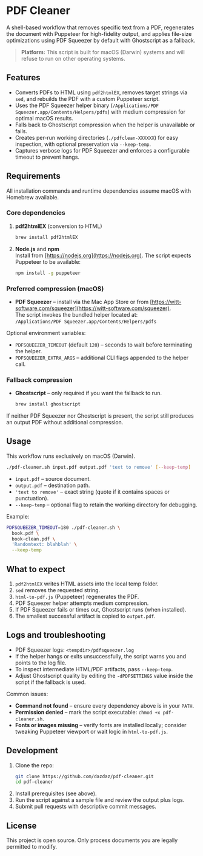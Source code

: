 # PDF Cleaner

A shell-based workflow that removes specific text from a PDF, regenerates the document with Puppeteer for high-fidelity output, and applies file-size optimizations using PDF Squeezer by default with Ghostscript as a fallback.

> **Platform:** This script is built for macOS (Darwin) systems and will refuse to run on other operating systems.

## Features

- Converts PDFs to HTML using `pdf2htmlEX`, removes target strings via `sed`, and rebuilds the PDF with a custom Puppeteer script.
- Uses the PDF Squeezer helper binary (`/Applications/PDF Squeezer.app/Contents/Helpers/pdfs`) with medium compression for optimal macOS results.
- Falls back to Ghostscript compression when the helper is unavailable or fails.
- Creates per-run working directories (`./pdfclean-XXXXXX`) for easy inspection, with optional preservation via `--keep-temp`.
- Captures verbose logs for PDF Squeezer and enforces a configurable timeout to prevent hangs.

## Requirements

All installation commands and runtime dependencies assume macOS with Homebrew available.

### Core dependencies

1. **pdf2htmlEX** (conversion to HTML)  
   ```bash
   brew install pdf2htmlEX
   ```

2. **Node.js** and **npm**  
   Install from [https://nodejs.org](https://nodejs.org). The script expects Puppeteer to be available:
   ```bash
   npm install -g puppeteer
   ```

### Preferred compression (macOS)

- **PDF Squeezer** – install via the Mac App Store or from [https://witt-software.com/squeezer](https://witt-software.com/squeezer).  
  The script invokes the bundled helper located at:  
  `/Applications/PDF Squeezer.app/Contents/Helpers/pdfs`

Optional environment variables:

- `PDFSQUEEZER_TIMEOUT` (default `120`) – seconds to wait before terminating the helper.
- `PDFSQUEEZER_EXTRA_ARGS` – additional CLI flags appended to the helper call.

### Fallback compression

- **Ghostscript** – only required if you want the fallback to run.  
  ```bash
  brew install ghostscript
  ```

If neither PDF Squeezer nor Ghostscript is present, the script still produces an output PDF without additional compression.

## Usage

This workflow runs exclusively on macOS (Darwin).

```bash
./pdf-cleaner.sh input.pdf output.pdf 'text to remove' [--keep-temp]
```

- `input.pdf` – source document.
- `output.pdf` – destination path.
- `'text to remove'` – exact string (quote if it contains spaces or punctuation).
- `--keep-temp` – optional flag to retain the working directory for debugging.

Example:

```bash
PDFSQUEEZER_TIMEOUT=180 ./pdf-cleaner.sh \
  book.pdf \
  book-clean.pdf \
  'Randomtext: blahblah' \
  --keep-temp
```

## What to expect

1. `pdf2htmlEX` writes HTML assets into the local temp folder.  
2. `sed` removes the requested string.  
3. `html-to-pdf.js` (Puppeteer) regenerates the PDF.  
4. PDF Squeezer helper attempts medium compression.  
5. If PDF Squeezer fails or times out, Ghostscript runs (when installed).  
6. The smallest successful artifact is copied to `output.pdf`.

## Logs and troubleshooting

- PDF Squeezer logs: `<tempdir>/pdfsqueezer.log`
- If the helper hangs or exits unsuccessfully, the script warns you and points to the log file.
- To inspect intermediate HTML/PDF artifacts, pass `--keep-temp`.
- Adjust Ghostscript quality by editing the `-dPDFSETTINGS` value inside the script if the fallback is used.

Common issues:

- **Command not found** – ensure every dependency above is in your `PATH`.
- **Permission denied** – mark the script executable: `chmod +x pdf-cleaner.sh`.
- **Fonts or images missing** – verify fonts are installed locally; consider tweaking Puppeteer viewport or wait logic in `html-to-pdf.js`.

## Development

1. Clone the repo:
   ```bash
   git clone https://github.com/dazdaz/pdf-cleaner.git
   cd pdf-cleaner
   ```
2. Install prerequisites (see above).
3. Run the script against a sample file and review the output plus logs.
4. Submit pull requests with descriptive commit messages.

## License

This project is open source. Only process documents you are legally permitted to modify.
